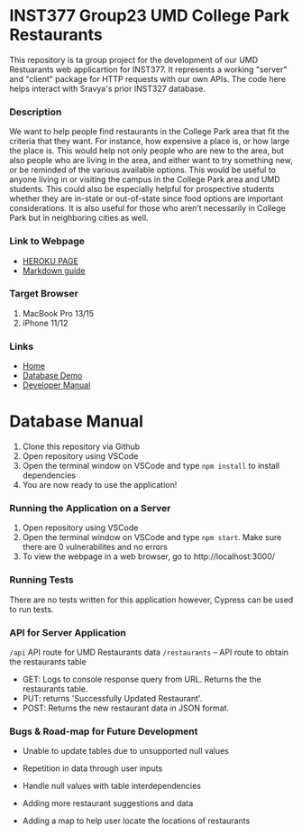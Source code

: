 # INST377 Group23 UMD College Park Restaurants

This repository is ta group project for the development of our UMD Restuarants web applicartion for INST377. It represents a working "server" and "client" package for HTTP requests with our own APIs. The code here helps interact with Sravya's prior INST327 database. 

### Description
We want to help people find restaurants in the College Park area that fit the criteria that they want. For instance, how expensive a place is, or how large the place is. This would help not only people who are new to the area, but also people who are living in the area, and either want to try something new, or be reminded of the various available options.
This would be useful to anyone living in or visiting the campus in the College Park area and UMD students. This could also be especially helpful for prospective students whether they are in-state or out-of-state since food options are important considerations. It is also useful for those who aren’t necessarily in College Park but in neighboring cities as well.  

### Link to Webpage
* [HEROKU PAGE](https://aqueous-reef-41843.herokuapp.com/)
* [Markdown guide](https://www.markdownguide.org/cheat-sheet/)

### Target Browser
1. MacBook Pro 13/15
2. iPhone 11/12

### Links
* [Home](https://aqueous-reef-41843.herokuapp.com/)
* [Database Demo](https://aqueous-reef-41843.herokuapp.com/data.html)
* [Developer Manual](https://github.com/sravvel/Group23-Final-INST377SP2021#developer-manual)


# Database Manual
1. Clone this repository via Github
2. Open repository using VSCode
3. Open the terminal window on VSCode and type ` npm install ` to install dependencies 
4. You are now ready to use the application!

### Running the Application on a Server
1. Open repository using VSCode
2. Open the terminal window on VSCode and type ` npm start `. Make sure there are 0 vulnerabilites and no errors
3. To view the webpage in a web browser, go to http://localhost:3000/ 

### Running Tests
There are no tests written for this application however, Cypress can be used to run tests.

### API for Server Application
` /api ` API route for UMD Restaurants data
` /restaurants ` – API route to obtain the restaurants table
- GET: Logs to console response query from URL. Returns the the restaurants table.
- PUT: returns 'Successfully Updated Restaurant'.
- POST: Returns the new restaurant data in JSON format.

### Bugs & Road-map for Future Development
- Unable to update tables due to unsupported null values
- Repetition in data through user inputs

- Handle null values with table interdependencies
- Adding more restaurant suggestions and data
- Adding a map to help user locate the locations of restaurants